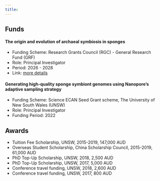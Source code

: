 ```yaml
---
title:  
---
```


## Funds

#### The origin and evolution of archaeal symbiosis in sponges

- Funding Scheme: Research Grants Council (RGC) - General Research Fund (GRF)
- Role: Principal Investigator
- Period: 2026 - 2028
- Link: [more details](https://cerg1.ugc.edu.hk/cergprod/scrrm00542.jsp?proj_id=16103925&old_proj_id=null&proj_title=&isname=&ioname=weizhi&institution=&subject=&pages=1&year=&theSubmit=16103925)

#### Generating high-quality sponge symbiont genomes using Nanopore’s adaptive sampling strategy

- Funding Scheme: Science ECAN Seed Grant scheme, The University of New South Wales (UNSW)
- Role: Principal Investigator
- Funding Period: 2022 


## Awards

- Tuition Fee Scholarship, UNSW, 2015-2019, 147,000 AUD
- Overseas Student Scholarship, China Scholarship Council, 2015-2019, 61,000 AUD
- PhD Top-Up Scholarship, UNSW, 2018, 2,500 AUD
- PhD Top-Up Scholarship, UNSW, 2017, 5,000 AUD
- Conference travel funding, UNSW, 2018, 2,600 AUD
- Conference travel funding, UNSW, 2017, 800 AUD
